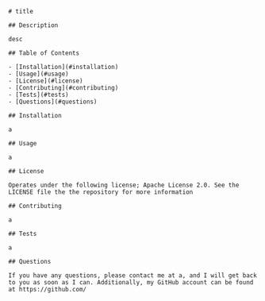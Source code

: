 
    # title

    ## Description

    desc

    ## Table of Contents

    - [Installation](#installation)
    - [Usage](#usage)
    - [License](#license)
    - [Contributing](#contributing)
    - [Tests](#tests)
    - [Questions](#questions)

    ## Installation

    a

    ## Usage

    a

    ## License

    Operates under the following license; Apache License 2.0. See the LICENSE file the the repository for more information

    ## Contributing

    a

    ## Tests

    a

    ## Questions

    If you have any questions, please contact me at a, and I will get back to you as soon as I can. Additionally, my GitHub account can be found at https://github.com/
  